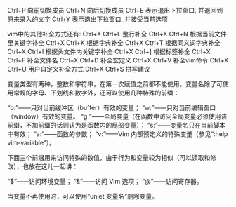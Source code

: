 

Ctrl+P	向前切换成员
Ctrl+N	向后切换成员
Ctrl+E	表示退出下拉窗口, 并退回到原来录入的文字
Ctrl+Y	表示退出下拉窗口, 并接受当前选项


vim中的其他补全方式还有:
Ctrl+X Ctrl+L  整行补全
Ctrl+X Ctrl+N	根据当前文件里关键字补全
Ctrl+X Ctrl+K	根据字典补全
Ctrl+X Ctrl+T	根据同义词字典补全
Ctrl+X Ctrl+I	根据头文件内关键字补全
Ctrl+X Ctrl+]	根据标签补全
Ctrl+X Ctrl+F	补全文件名
Ctrl+X Ctrl+D	补全宏定义
Ctrl+X Ctrl+V	补全vim命令
Ctrl+X Ctrl+U	用户自定义补全方式
Ctrl+X Ctrl+S	拼写建议


变量类型有两种，整数和字符串，在第一次赋值之前都不能使用。变量名除了可使用常规的字母、下划线和数字外，还可以使用几种特殊的前缀：

“b:”——只对当前缓冲区（buffer）有效的变量；
“w:”——只对当前编辑窗口（window）有效的变量。
“g:”——全局变量（在函数中访问全局变量必须使用该前缀，不加前缀的话则认为是函数内的局部变量）；
“s:”——变量名只在当前脚本中有效；
“a:”——函数的参数；
“v:”——Vim 内部预定义的特殊变量（参见“:help vim-variable”）。

下面三个前缀用来访问特殊的数值，由于行为和变量较为相似（可以读取和修改），也放在这儿一起讲：

“$”——访问环境变量；
“&”——访问 Vim 选项；
“@”——访问寄存器。

当变量不再使用时，可以使用“unlet 变量名”删除变量。

